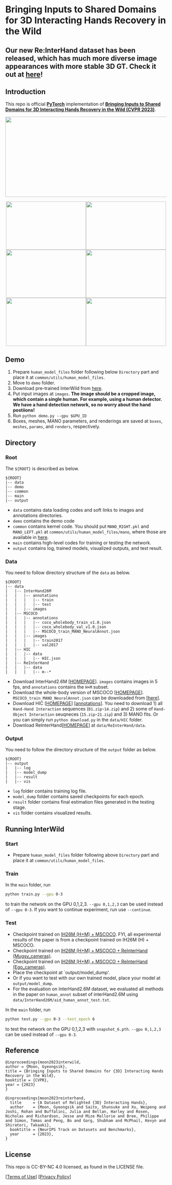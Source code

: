 # Bringing Inputs to Shared Domains for 3D Interacting Hands Recovery in the Wild

## Our new Re:InterHand dataset has been released, which has much more diverse image appearances with more stable 3D GT. Check it out at [here](https://mks0601.github.io/ReInterHand)!

## Introduction
This repo is official **[PyTorch](https://pytorch.org)** implementation of **[Bringing Inputs to Shared Domains for 3D Interacting Hands Recovery in the Wild (CVPR 2023)](https://arxiv.org/abs/2303.13652)**. 

<p align="middle">
<img src="assets/teaser.png" width="1200" height="250">
</p>

<p align="middle">
<img src="assets/demo1.png" width="250" height="150"><img src="assets/demo2.png" width="250" height="150"><img src="assets/demo3.png" width="250" height="150"><img src="assets/demo4.png" width="250" height="150"><img src="assets/demo5.png" width="250" height="150"><img src="assets/demo6.png" width="250" height="150">
</p>

## Demo
1. Prepare `human_model_files` folder following below `Directory` part and place it at `common/utils/human_model_files`.
2. Move to `demo` folder.
3. Download pre-trained InterWild from [here](https://drive.google.com/file/d/1zZy3L6zrHJtWMUEJFonqDtRG9XGHabN1/view).
4. Put input images at `images`. **The image should be a cropped image, which contain a single human. For example, using a human detector. We have a hand detection network, so no worry about the hand postiions!**
5. Run `python demo.py --gpu $GPU_ID`
6. Boxes, meshes, MANO parameters, and renderings are saved at `boxes`, `meshes`, `params`, and `renders`, respectively.

## Directory

### Root
The `${ROOT}` is described as below.
```
${ROOT}
|-- data
|-- demo
|-- common
|-- main
|-- output
```
* `data` contains data loading codes and soft links to images and annotations directories.
* `demo` contains the demo code
* `common` contains kernel code. You should put `MANO_RIGHT.pkl` and `MANO_LEFT.pkl` at `common/utils/human_model_files/mano`, where those are available in [here](https://mano.is.tue.mpg.de/).
* `main` contains high-level codes for training or testing the network.
* `output` contains log, trained models, visualized outputs, and test result.

### Data
You need to follow directory structure of the `data` as below.
```
${ROOT}
|-- data
|   |-- InterHand26M
|   |   |-- annotations
|   |   |   |-- train
|   |   |   |-- test
|   |   |-- images
|   |-- MSCOCO
|   |   |-- annotations
|   |   |   |-- coco_wholebody_train_v1.0.json
|   |   |   |-- coco_wholebody_val_v1.0.json
|   |   |   |-- MSCOCO_train_MANO_NeuralAnnot.json
|   |   |-- images
|   |   |   |-- train2017
|   |   |   |-- val2017
|   |-- HIC
|   |   |-- data
|   |   |   |-- HIC.json
|   |-- ReInterHand
|   |   |-- data
|   |   |   |-- m--*
```
* Download InterHand2.6M [[HOMEPAGE](https://mks0601.github.io/InterHand2.6M/)]. `images` contains images in 5 fps, and `annotations` contains the `H+M` subset.
* Download the whole-body version of MSCOCO [[HOMEPAGE](https://github.com/jin-s13/COCO-WholeBody/)]. `MSCOCO_train_MANO_NeuralAnnot.json` can be downloaded from [[here](https://drive.google.com/file/d/1OuWlMor5f0TZLVSsojz5Mh6Ut93WkcJc/view)].
* Download HIC [[HOMEPAGE](https://files.is.tue.mpg.de/dtzionas/Hand-Object-Capture/)] [[annotations](https://drive.google.com/file/d/1oqquzJ7DY728M8zQoCYvvuZEBh8L8zkQ/view?usp=share_link)]. You need to download 1) all `Hand-Hand Interaction` sequences (`01.zip`-`14.zip`) and 2) some of `Hand-Object Interaction` seuqneces (`15.zip`-`21.zip`) and 3) MANO fits. Or you can simply run `python download.py` in the `data/HIC` folder.
* Download ReInterHand[[HOMEPAGE](https://mks0601.github.io/ReInterHand/)] at `data/ReInterHand/data`.

### Output
You need to follow the directory structure of the `output` folder as below.
```
${ROOT}
|-- output
|   |-- log
|   |-- model_dump
|   |-- result
|   |-- vis
```
* `log` folder contains training log file.
* `model_dump` folder contains saved checkpoints for each epoch.
* `result` folder contains final estimation files generated in the testing stage.
* `vis` folder contains visualized results.

## Running InterWild
### Start
* Prepare `human_model_files` folder following above `Directory` part and place it at `common/utils/human_model_files`.

### Train
In the `main` folder, run
```bash
python train.py --gpu 0-3
```
to train the network on the GPU 0,1,2,3. `--gpu 0,1,2,3` can be used instead of `--gpu 0-3`. If you want to continue experiment, run use `--continue`. 


### Test
* Checkpoint trained on [IH26M (H+M) + MSCOCO](https://drive.google.com/file/d/12temUVaIhrpUqw-zzXArqI6cm5aMfVWa/view?usp=share_link). FYI, all experimental results of the paper is from a checkpoint trained on IH26M (H) + MSCOCO.
* Checkpoint trained on [IH26M (H+M) + MSCOCO + ReInterHand (Mugsy_cameras)](https://drive.google.com/file/d/1zZy3L6zrHJtWMUEJFonqDtRG9XGHabN1/view?usp=sharing). 
* Checkpoint trained on [IH26M (H+M) + MSCOCO + ReInterHand (Ego_cameras)](https://drive.google.com/file/d/10ufTH3J95ss95p4eP7kIUweDCv0C320E/view?usp=sharing).
* Place the checkpoint at `output/model_dump'.
* Or if you want to test with our own trained model, place your model at `output/model_dump`.
* For the evaluation on InterHand2.6M dataset, we evaluated all methods in the paper on `human_annot` subset of interHand2.6M using `data/InterHand26M/aid_human_annot_test.txt`.

In the `main` folder, run 
```bash
python test.py --gpu 0-3 --test_epoch 6
```
to test the network on the GPU 0,1,2,3 with `snapshot_6.pth`.  `--gpu 0,1,2,3` can be used instead of `--gpu 0-3`. 


## Reference  
```  
@inproceedings{moon2023interwild,  
author = {Moon, Gyeongsik},  
title = {Bringing Inputs to Shared Domains for {3D} Interacting Hands Recovery in the Wild},  
booktitle = {CVPR},  
year = {2023}  
} 

@inproceedings{moon2023reinterhand,
  title     = {A Dataset of Relighted {3D} Interacting Hands},
  author    = {Moon, Gyeongsik and Saito, Shunsuke and Xu, Weipeng and Joshi, Rohan and Buffalini, Julia and Bellan, Harley and Rosen, Nicholas and Richardson, Jesse and Mize Mallorie and Bree, Philippe and Simon, Tomas and Peng, Bo and Garg, Shubham and McPhail, Kevyn and Shiratori, Takaaki},
  booktitle = {NeurIPS Track on Datasets and Benchmarks},
  year      = {2023},
}
```

## License
This repo is CC-BY-NC 4.0 licensed, as found in the LICENSE file.

[[Terms of Use](https://opensource.facebook.com/legal/terms)]
[[Privacy Policy](https://opensource.facebook.com/legal/privacy)]
